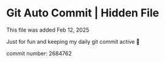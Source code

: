 # Git Auto Commit | Hidden File

This file was added Feb 12, 2025

Just for fun and keeping my daily git commit active 🤪

commit number: 2684762
